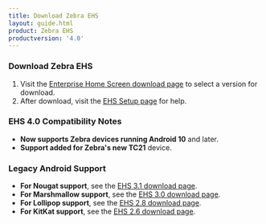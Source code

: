 ```yaml
---
title: Download Zebra EHS
layout: guide.html
product: Zebra EHS
productversion: '4.0'
---
```


<!-- 6/19/20- eng says this input was incorrect. Oreo/Pie not dropped per TUT-38824 
> Zebra EHS is now available exclusively from the [Google Play Store](https://play.google.com/). 
-->

### Download Zebra EHS

1. Visit the [Enterprise Home Screen download page](https://www.zebra.com/us/en/support-downloads/software/utilities/enterprise-home-screen.html) to select a version for download. 
2. After download, visit the [EHS Setup page](../guide/setup) for help. 

### EHS 4.0 Compatibility Notes

* **Now supports Zebra devices running Android 10** and later. 
* **Support added for Zebra's new TC21** device.

### Legacy Android Support

* **For Nougat support**, see the [EHS 3.1 download page](/ehs/3-1/download).
* **For Marshmallow support**, see the [EHS 3.0 download page](/ehs/3-0/download).
* **For Lollipop support**, see the [EHS 2.8 download page](/ehs/2-8/download). 
* **For KitKat support**, see the [EHS 2.6 download page](/ehs/2-6/download). 
